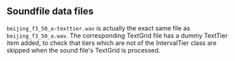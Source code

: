 Soundfile data files
--------------------

`beijing_f3_50_a-texttier.wav` is actually the exact same file as
`beijing_f3_50_a.wav`.  The corresponding TextGrid file has a dummy TextTier
item added, to check that tiers which are not of the IntervalTier class are
skipped when the sound file's TextGrid is processed.
